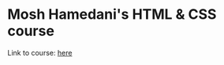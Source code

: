 # Mosh Hamedani's HTML &amp; CSS course

<!--
![github repo size](https://img.shields.io/github/repo-size/daczarne/mosh_html_css)
![github code size](https://img.shields.io/github/languages/code-size/daczarne/mosh_html_css)

![github languages](https://img.shields.io/github/languages/count/daczarne/mosh_html_css)
![top language](https://img.shields.io/github/languages/top/daczarne/mosh_html_css)
-->

Link to course: [here](https://codewithmosh.com/courses)
